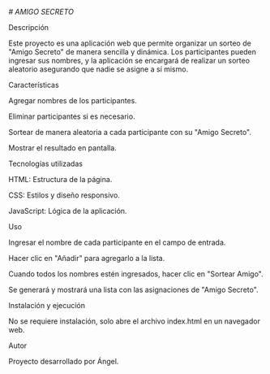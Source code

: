 <em> # AMIGO SECRETO </em>

Descripción

Este proyecto es una aplicación web que permite organizar un sorteo de "Amigo Secreto" de manera sencilla y dinámica. Los participantes pueden ingresar sus nombres, y la aplicación se encargará de realizar un sorteo aleatorio asegurando que nadie se asigne a sí mismo.

Características

Agregar nombres de los participantes.

Eliminar participantes si es necesario.

Sortear de manera aleatoria a cada participante con su "Amigo Secreto".

Mostrar el resultado en pantalla.

Tecnologías utilizadas

HTML: Estructura de la página.

CSS: Estilos y diseño responsivo.

JavaScript: Lógica de la aplicación.

Uso

Ingresar el nombre de cada participante en el campo de entrada.

Hacer clic en "Añadir" para agregarlo a la lista.

Cuando todos los nombres estén ingresados, hacer clic en "Sortear Amigo".

Se generará y mostrará una lista con las asignaciones de "Amigo Secreto".

Instalación y ejecución

No se requiere instalación, solo abre el archivo index.html en un navegador web.

Autor

Proyecto desarrollado por Ángel.
